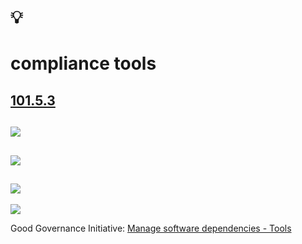 # 💡
# compliance tools

[101.5.3](https://github.com/digital-sustainability/module-eoss-ospo101/blob/main/module5/README.md#section-choosing-the-right-license-compliance-tool)
--
![](https://github.com/digital-sustainability/module-eoss-ospo101/raw/main/module5/tools.png)
--
![](https://github.com/digital-sustainability/module-eoss-ospo101/raw/main/module5/software-situation.png)
--
![](https://github.com/digital-sustainability/module-eoss-ospo101/raw/main/module5/own-software.png)
--
![](https://ospo-alliance.org/images/logos/OSPO_Alliance_Logo_wide.svg)

Good Governance Initiative: [Manage software dependencies - Tools](https://ospo-alliance.org/ggi/activities/manage_software_dependencies/#tools)